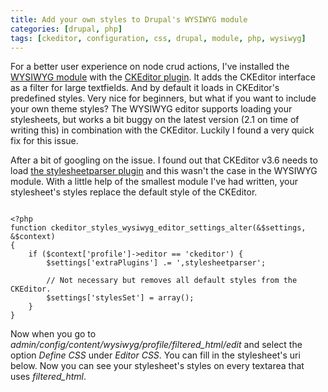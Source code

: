 ```yaml
---
title: Add your own styles to Drupal's WYSIWYG module
categories: [drupal, php]
tags: [ckeditor, configuration, css, drupal, module, php, wysiwyg]
---
```


For a better user experience on node crud actions, I've installed the [WYSIWYG module](http://drupal.org/project/wysiwyg) with the [CKEditor plugin](http://ckeditor.com/). It adds the CKEditor interface as a filter for large textfields. And by default it loads in CKEditor's predefined styles. Very nice for beginners, but what if you want to include your own theme styles? The WYSIWYG editor supports loading your stylesheets, but works a bit buggy on the latest version (2.1 on time of writing this) in combination with the CKEditor. Luckily I found a very quick fix for this issue.
<!-- more -->

After a bit of googling on the issue. I found out that CKEditor v3.6 needs to load [the stylesheetparser plugin](http://docs.cksource.com/CKEditor_3.x/Developers_Guide/Styles#Stylesheet_Parser_Plugin) and this wasn't the case in the WYSIWYG module. With a little help of the smallest module I've had written, your stylesheet's styles replace the default style of the CKEditor.

~~~

<?php
function ckeditor_styles_wysiwyg_editor_settings_alter(&$settings, &$context)
{
    if ($context['profile']->editor == 'ckeditor') {
        $settings['extraPlugins'] .= ',stylesheetparser';

        // Not necessary but removes all default styles from the CKEditor.
        $settings['stylesSet'] = array();
    }
}

~~~

Now when you go to *admin/config/content/wysiwyg/profile/filtered_html/edit* and select the option *Define CSS* under *Editor CSS*. You can fill in the stylesheet's uri below. Now you can see your stylesheet's styles on every textarea that uses *filtered_html*.
